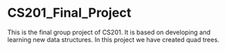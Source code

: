 # CS201_Final_Project
This is the final group project of CS201. It is based on developing and learning new data structures. In this project we have created quad trees. 
